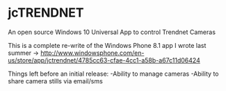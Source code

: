 # jcTRENDNET
An open source Windows 10 Universal App to control Trendnet Cameras

This is a complete re-write of the Windows Phone 8.1 app I wrote last summer -> http://www.windowsphone.com/en-us/store/app/jctrendnet/4785cc63-cfae-4cc1-a58b-a67c11d06424

Things left before an initial release:
-Ability to manage cameras
-Ability to share camera stills via email/sms
